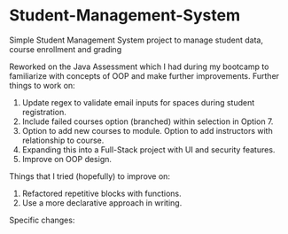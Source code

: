 # Student-Management-System

Simple Student Management System project to manage student data, course enrollment and grading

Reworked on the Java Assessment which I had during my bootcamp to familiarize with concepts of OOP and make further improvements. Further things to work on:

1. Update regex to validate email inputs for spaces during student registration.
2. Include failed courses option (branched) within selection in Option 7.
3. Option to add new courses to module. Option to add instructors with relationship to course.
4. Expanding this into a Full-Stack project with UI and security features.
5. Improve on OOP design.

Things that I tried (hopefully) to improve on:

1. Refactored repetitive blocks with functions.
2. Use a more declarative approach in writing.

Specific changes:
